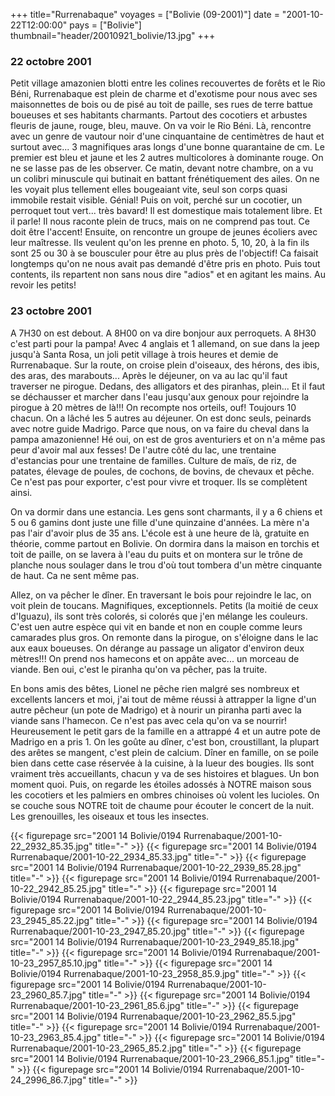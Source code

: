 +++
title="Rurrenabaque"
voyages = ["Bolivie (09-2001)"]
date = "2001-10-22T12:00:00"
pays = ["Bolivie"]
thumbnail="header/20010921_bolivie/13.jpg"
+++
### 22 octobre 2001

Petit village amazonien blotti entre les colines recouvertes de forêts et le 
Rio Béni, Rurrenabaque est plein de charme et d'exotisme pour nous avec ses 
maisonnettes de bois ou de pisé au toit de paille, ses rues de terre battue 
boueuses et ses habitants charmants. Partout des cocotiers et arbustes fleuris 
de jaune, rouge, bleu, mauve. On va voir le Rio Béni. Là, rencontre avec un 
genre de vautour noir d'une cinquantaine de centimètres de haut et surtout avec... 
3 magnifiques aras longs d'une bonne quarantaine de cm. Le premier est bleu 
et jaune et les 2 autres multicolores à dominante rouge. On ne se lasse pas 
de les observer. Ce matin, devant notre chambre, on a vu un colibri minuscule 
qui butinait en battant frénétiquement des ailes. On ne les voyait plus tellement 
elles bougeaiant vite, seul son corps quasi immobile restait visible. Génial! 
Puis on voit, perché sur un cocotier, un perroquet tout vert... très bavard! 
Il est domestique mais totalement libre. Et il parle! Il nous raconte plein 
de trucs, mais on ne comprend pas tout. Ce doit être l'accent! Ensuite, on rencontre 
un groupe de jeunes écoliers avec leur maîtresse. Ils veulent qu'on les prenne 
en photo. 5, 10, 20, à la fin ils sont 25 ou 30 à se bousculer pour être au 
plus près de l'objectif! Ca faisait longtemps qu'on ne nous avait pas demandé 
d'être pris en photo. Puis tout contents, ils repartent non sans nous dire "adios" 
et en agitant les mains. Au revoir les petits!

### 23 octobre 2001

A 7H30 on est debout. A 8H00 on va dire bonjour aux perroquets. A 8H30 c'est 
parti pour la pampa! Avec 4 anglais et 1 allemand, on sue dans la jeep jusqu'à 
Santa Rosa, un joli petit village à trois heures et demie de Rurrenabaque. Sur 
la route, on croise plein d'oiseaux, des hérons, des ibis, des aras, des marabouts... 
Après le déjeuner, on va au lac qu'il faut traverser ne pirogue. Dedans, des 
alligators et des piranhas, plein... Et il faut se déchausser et marcher dans 
l'eau jusqu'aux genoux pour rejoindre la pirogue à 20 mètres de là!!! On recompte 
nos orteils, ouf! Toujours 10 chacun. On a lâché les 5 autres au déjeuner. On 
est donc seuls, peinards avec notre guide Madrigo. Parce que nous, on va faire 
du cheval dans la pampa amazonienne! Hé oui, on est de gros aventuriers et on 
n'a même pas peur d'avoir mal aux fesses! De l'autre côté du lac, une trentaine 
d'estancias pour une trentaine de familles. Culture de maïs, de riz, de patates, 
élevage de poules, de cochons, de bovins, de chevaux et pêche. Ce n'est pas 
pour exporter, c'est pour vivre et troquer. Ils se complètent ainsi.

On va dormir dans une estancia. Les gens sont charmants, il y a 6 chiens et 
5 ou 6 gamins dont juste une fille d'une quinzaine d'années. La mère n'a pas 
l'air d'avoir plus de 35 ans. L'école est à une heure de là, gratuite en théorie, 
comme partout en Bolivie. On dormira dans la maison en torchis et toit de paille, 
on se lavera à l'eau du puits et on montera sur le trône de planche nous soulager 
dans le trou d'où tout tombera d'un mètre cinquante de haut. Ca ne sent même 
pas.

Allez, on va pêcher le dîner. En traversant le bois pour rejoindre le lac, 
on voit plein de toucans. Magnifiques, exceptionnels. Petits (la moitié de ceux 
d'Iguazu), ils sont très colorés, si colorés que j'en mélange les couleurs. 
C'est uen autre espèce qui vit en bande et non en couple comme leurs camarades 
plus gros. On remonte dans la pirogue, on s'éloigne dans le lac aux eaux boueuses. 
On dérange au passage un aligator d'environ deux mètres!!! On prend nos hamecons 
et on appâte avec... un morceau de viande. Ben oui, c'est le piranha qu'on va 
pêcher, pas la truite.

En bons amis des bêtes, Lionel ne pêche rien malgré ses nombreux et excellents 
lancers et moi, j'ai tout de même réussi à attrapper la ligne d'un autre pêcheur 
(un pote de Madrigo) et à nourir un piranha parti avec la viande sans l'hamecon. 
Ce n'est pas avec cela qu'on va se nourrir! Heureusement le petit gars de la 
famille en a attrappé 4 et un autre pote de Madrigo en a pris 1. On les goûte 
au dîner, c'est bon, croustillant, la plupart des arêtes se mangent, c'est plein 
de calcium. Dîner en famille, on se poile bien dans cette case réservée à la 
cuisine, à la lueur des bougies. Ils sont vraiment très accueillants, chacun 
y va de ses histoires et blagues. Un bon moment quoi. Puis, on regarde les étoiles 
adossés à NOTRE maison sous les cocotiers et les palmiers en ombres chinoises 
où volent les lucioles. On se couche sous NOTRE toit de chaume pour écouter 
le concert de la nuit. Les grenouilles, les oiseaux et tous les insectes.


<div id="TOTO">{{< figurepage src="2001 14 Bolivie/0194 Rurrenabaque/2001-10-22_2932_85.35.jpg" title="-"  >}}
{{< figurepage src="2001 14 Bolivie/0194 Rurrenabaque/2001-10-22_2934_85.33.jpg" title="-"  >}}
{{< figurepage src="2001 14 Bolivie/0194 Rurrenabaque/2001-10-22_2939_85.28.jpg" title="-"  >}}
{{< figurepage src="2001 14 Bolivie/0194 Rurrenabaque/2001-10-22_2942_85.25.jpg" title="-"  >}}
{{< figurepage src="2001 14 Bolivie/0194 Rurrenabaque/2001-10-22_2944_85.23.jpg" title="-"  >}}
{{< figurepage src="2001 14 Bolivie/0194 Rurrenabaque/2001-10-23_2945_85.22.jpg" title="-"  >}}
{{< figurepage src="2001 14 Bolivie/0194 Rurrenabaque/2001-10-23_2947_85.20.jpg" title="-"  >}}
{{< figurepage src="2001 14 Bolivie/0194 Rurrenabaque/2001-10-23_2949_85.18.jpg" title="-"  >}}
{{< figurepage src="2001 14 Bolivie/0194 Rurrenabaque/2001-10-23_2957_85.10.jpg" title="-"  >}}
{{< figurepage src="2001 14 Bolivie/0194 Rurrenabaque/2001-10-23_2958_85.9.jpg" title="-"  >}}
{{< figurepage src="2001 14 Bolivie/0194 Rurrenabaque/2001-10-23_2960_85.7.jpg" title="-"  >}}
{{< figurepage src="2001 14 Bolivie/0194 Rurrenabaque/2001-10-23_2961_85.6.jpg" title="-"  >}}
{{< figurepage src="2001 14 Bolivie/0194 Rurrenabaque/2001-10-23_2962_85.5.jpg" title="-"  >}}
{{< figurepage src="2001 14 Bolivie/0194 Rurrenabaque/2001-10-23_2963_85.4.jpg" title="-"  >}}
{{< figurepage src="2001 14 Bolivie/0194 Rurrenabaque/2001-10-23_2965_85.2.jpg" title="-"  >}}
{{< figurepage src="2001 14 Bolivie/0194 Rurrenabaque/2001-10-23_2966_85.1.jpg" title="-"  >}}
{{< figurepage src="2001 14 Bolivie/0194 Rurrenabaque/2001-10-24_2996_86.7.jpg" title="-"  >}}
</DIV>

